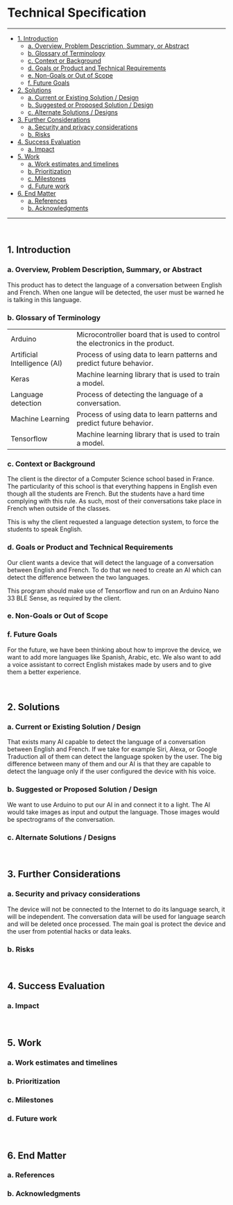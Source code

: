 # Technical Specification # 

---
- [1. Introduction](#1-introduction)
    - [a. Overview, Problem Description, Summary, or Abstract](#a-overview-problem-description-summary-or-abstract)
    - [b. Glossary of Terminology](#b-glossary-of-terminology)
    - [c. Context or Background](#c-context-or-background)
    - [d. Goals or Product and Technical Requirements](#d-goals-or-product-and-technical-requirements)
    - [e. Non-Goals or Out of Scope](#e-non-goals-or-out-of-scope)
    - [f. Future Goals](#f-future-goals)
- [2. Solutions](#2-solutions)
    - [a. Current or Existing Solution / Design](#a-current-or-existing-solution--design)
    - [b. Suggested or Proposed Solution / Design](#b-suggested-or-proposed-solution--design)
    - [c. Alternate Solutions / Designs](#c-alternate-solutions--designs)
- [3. Further Considerations](#3-further-considerations)
    - [a. Security and privacy considerations](#a-security-and-privacy-considerations)
    - [b. Risks](#b-risks)
- [4. Success Evaluation](#4-success-evaluation)
    - [a. Impact](#a-impact)
- [5. Work](#5-work)
    - [a. Work estimates and timelines](#a-work-estimates-and-timelines)
    - [b. Prioritization](#b-prioritization)
    - [c. Milestones](#c-milestones)
    - [d. Future work](#d-future-work)
- [6. End Matter](#6-end-matter)
    - [a. References](#a-references)
    - [b. Acknowledgments](#b-acknowledgments)
  
---



<br>

## 1. Introduction


### a. Overview, Problem Description, Summary, or Abstract

This product has to detect the language of a conversation between English and French. When one langue will be detected, the user must be warned he is talking in this language.

### b. Glossary of Terminology
|                              |                                                                               |
| ---------------------------- | ----------------------------------------------------------------------------- |
| Arduino                      | Microcontroller board that is used to control the electronics in the product. |
| Artificial Intelligence (AI) | Process of using data to learn patterns and predict future behavior.          |
| Keras                        | Machine learning library that is used to train a model.                       |
| Language detection           | Process of detecting the language of a conversation.                          |
| Machine Learning             | Process of using data to learn patterns and predict future behavior.          |
| Tensorflow                   | Machine learning library that is used to train a model.                       |

### c. Context or Background

The client is the director of a Computer Science school based in France. The particularity of this school is that everything happens in English even though all the students are French. But the students have a hard time complying with this rule. As such, most of their conversations take place in French when outside of the classes.

This is why the client requested a language detection system, to force the students to speak English.

### d. Goals or Product and Technical Requirements

Our client wants a device that will detect the language of a conversation between English and French. To do that we need to create an AI which can detect the difference between the two languages.

This program should make use of Tensorflow and run on an Arduino Nano 33 BLE Sense, as required by the client.

### e. Non-Goals or Out of Scope

<!-- TODO Product and technical requirements that will be disregarded -->

### f. Future Goals

For the future, we have been thinking about how to improve the device, we want to add more languages like Spanish, Arabic, etc. We also want to add a voice assistant to correct English mistakes made by users and to give them a better experience.



<br>

## 2. Solutions

### a. Current or Existing Solution / Design

That exists many AI capable to detect the language of a conversation between English and French. If we take for example Siri, Alexa, or Google Traduction all of them can detect the language spoken by the user. The big difference between many of them and our AI is that they are capable to detect the language only if the user configured the device with his voice.

### b. Suggested or Proposed Solution / Design

We want to use Arduino to put our AI in and connect it to a light. The AI would take images as input and output the language. Those images would be spectrograms of the conversation.

### c. Alternate Solutions / Designs



<br>

## 3. Further Considerations

### a. Security and privacy considerations

The device will not be connected to the Internet to do its language search, it will be independent. The conversation data will be used for language search and will be deleted once processed. The main goal is protect the device and the user from potential hacks or data leaks.

### b. Risks



<br>

## 4. Success Evaluation

### a. Impact



<br>

## 5. Work

### a. Work estimates and timelines

### b. Prioritization

### c. Milestones

### d. Future work



<br>

## 6. End Matter

### a. References

### b. Acknowledgments
